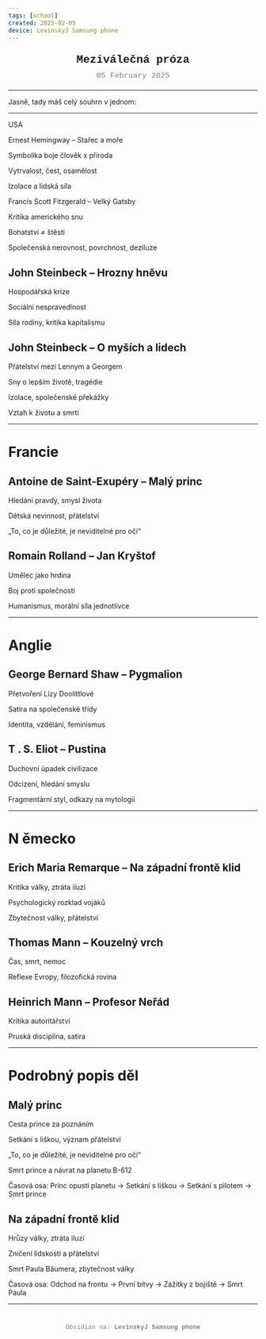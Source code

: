 ```yaml
---
tags: [school]
created: 2025-02-05
device: LevinskyJ Samsung phone
---
```

<div style="text-align: center; font-size: 1.6em; font-weight: bold; padding: 10px 0; font-family: Courier New">
  Meziválečná próza 
</div>

<div style="text-align: center; color: gray; font-size: 1.1em; margin-bottom: 20px; font-family: Courier New">  05 February 2025
</div>

---

Jasně, tady máš celý souhrn v jednom:


---

USA

Ernest Hemingway – Stařec a moře

Symbolika boje člověk x příroda

Vytrvalost, čest, osamělost

Izolace a lidská síla


Francis Scott Fitzgerald – Velký Gatsby

Kritika amerického snu

Bohatství ≠ štěstí

Společenská nerovnost, povrchnost, deziluze


## John Steinbeck – Hrozny hněvu

Hospodářská krize

Sociální nespravedlnost

Síla rodiny, kritika kapitalismu


## John Steinbeck – O myších a lidech

Přátelství mezi Lennym a Georgem

Sny o lepším životě, tragédie

Izolace, společenské překážky

Vztah k životu a smrti




---

# Francie

## Antoine de Saint-Exupéry – Malý princ

Hledání pravdy, smysl života

Dětská nevinnost, přátelství

„To, co je důležité, je neviditelné pro oči“


## Romain Rolland – Jan Kryštof

Umělec jako hrdina

Boj proti společnosti

Humanismus, morální síla jednotlivce




---

# Anglie

## George Bernard Shaw – Pygmalion

Přetvoření Lízy Doolittlové

Satira na společenské třídy

Identita, vzdělání, feminismus


## T . S. Eliot – Pustina

Duchovní úpadek civilizace

Odcizení, hledání smyslu

Fragmentární styl, odkazy na mytologii




---

# N ěmecko

## Erich Maria Remarque – Na západní frontě klid

Kritika války, ztráta iluzí

Psychologický rozklad vojáků

Zbytečnost války, přátelství


## Thomas Mann – Kouzelný vrch

Čas, smrt, nemoc

Reflexe Evropy, filozofická rovina


## Heinrich Mann – Profesor Neřád

Kritika autoritářství

Pruská disciplína, satira




---

# Podrobný popis děl

## Malý princ

Cesta prince za poznáním

Setkání s liškou, význam přátelství

„To, co je důležité, je neviditelné pro oči“

Smrt prince a návrat na planetu B-612

Časová osa: Princ opustí planetu → Setkání s liškou → Setkání s pilotem → Smrt prince


## Na západní frontě klid

Hrůzy války, ztráta iluzí

Zničení lidskosti a přátelství

Smrt Paula Bäumera, zbytečnost války

Časová osa: Odchod na frontu → První bitvy → Zážitky z bojiště → Smrt Paula

---

<div style="text-align: center; color: gray; font-size: 0.9em; margin-top: 40px; font-family: Courier New">
  Obsidian na: <strong>LevinskyJ Samsung phone</strong>
</div>
